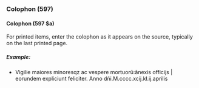 ### Colophon (597)

#### Colophon (597 $a)
For printed items, enter the colophon as it appears on the source, typically on the last printed page.

##### Example:

- Vigilie maiores minoresqz ac vespere mortuorū:ānexis officijs | eorundem expliciunt feliciter. Anno dñi.M.cccc.xcij.kł.ij.aprilis
